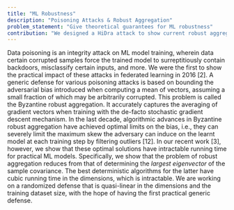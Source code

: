 ```yaml
---
title: "ML Robustness"
description: "Poisoning Attacks & Robust Aggregation"
problem_statement: "Give theoretical guarantees for ML robustness"
contribution: "We designed a HiDra attack to show current robust aggregators are impractical. And ..."
---
```


Data poisoning is an integrity attack on ML model training, wherein data certain corrupted samples force the trained model to surreptitiously contain backdoors,
misclassify certain inputs, and more. We were the first to show the practical impact of these attacks in
federated learning in 2016 [2]. A generic defense for various poisoning attacks is based on bounding
the adversarial bias introduced when computing a mean of vectors, assuming a small fraction of which
may be arbitrarily corrupted. This problem is called the Byzantine robust aggregation. It accurately
captures the averaging of gradient vectors when training with the de-facto stochastic gradient descent
mechanism. In the last decade, algorithmic advances in Byzantine robust aggregation have achieved
optimal limits on the bias, i.e., they can severely limit the maximum skew the adversary can induce
on the learnt model at each training step by filtering outliers [12]. In our recent work [3], however, we
show that these optimal solutions have intractable running time for practical ML models. Specifically,
we show that the problem of robust aggregation reduces from that of determining the *largest eigenvector*
of the sample covariance. The best deterministic algorithms for the latter have cubic running time in the
dimensions, which is intractable. We are working on a randomized defense that is quasi-linear in the
dimensions and the training dataset size, with the hope of having the first practical generic defense.
